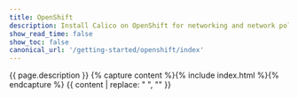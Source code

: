 ```yaml
---
title: OpenShift
description: Install Calico on OpenShift for networking and network policy.
show_read_time: false
show_toc: false
canonical_url: '/getting-started/openshift/index'
---
```

{{ page.description }}
{% capture content %}{% include index.html %}{% endcapture %}
{{ content | replace: "    ", "" }}
